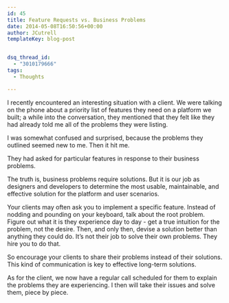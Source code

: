 ```yaml
---
id: 45
title: Feature Requests vs. Business Problems
date: 2014-05-08T16:50:56+00:00
author: JCutrell
templateKey: blog-post


dsq_thread_id:
  - "3010179666"
tags:
  - Thoughts

---
```

<p>I recently encountered an interesting situation with a client. We were talking on the phone about a priority list of features they need on a platform we built; a while into the conversation, they mentioned that they felt like they had already told me all of the problems they were listing.</p>

<p>I was somewhat confused and surprised, because the problems they outlined seemed new to me. Then it hit me.</p>

<p>They had asked for particular features in response to their business problems.</p>

<p>The truth is, business problems require solutions. But it is our job as designers and developers to determine the most usable, maintainable, and effective solution for the platform and user scenarios.</p>

<p>Your clients may often ask you to implement a specific feature. Instead of nodding and pounding on your keyboard, talk about the root problem. Figure out what it is they experience day to day - get a true intuition for the problem, not the desire. Then, and only then, devise a solution better than anything they could do. It’s not their job to solve their own problems. They hire you to do that.</p>

<p>So encourage your clients to share their problems instead of their solutions. This kind of communication is key to effective long-term solutions.</p>

<p>As for the client, we now have a regular call scheduled for them to explain the problems they are experiencing. I then will take their issues and solve them, piece by piece.</p>
